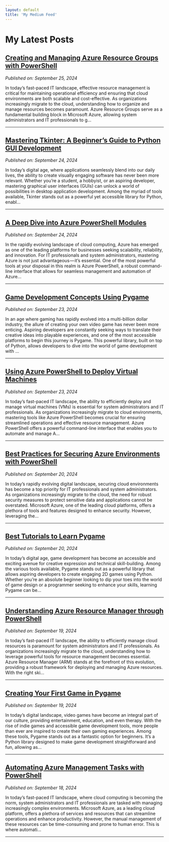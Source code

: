 ```yaml
---
layout: default
title: 'My Medium Feed'
---
```


# My Latest Posts

## [Creating and Managing Azure Resource Groups with PowerShell](https://medium.com/tomtalkspowershell/creating-and-managing-azure-resource-groups-with-powershell-b8116438e2c0?source=rss-cba96b45006f------2)
*Published on: September 25, 2024*

In today’s fast-paced IT landscape, effective resource management is critical for maintaining operational efficiency and ensuring that cloud environments are both scalable and cost-effective. As organizations increasingly migrate to the cloud, understanding how to organize and manage resources becomes paramount. Azure Resource Groups serve as a fundamental building block in Microsoft Azure, allowing system administrators and IT professionals to g...

---

## [Mastering Tkinter: A Beginner’s Guide to Python GUI Development](https://medium.com/tomtalkspython/mastering-tkinter-a-beginners-guide-to-python-gui-development-fd151a8b0903?source=rss-cba96b45006f------2)
*Published on: September 24, 2024*

In today’s digital age, where applications seamlessly blend into our daily lives, the ability to create visually engaging software has never been more relevant. Whether you’re a student, a hobbyist, or an aspiring developer, mastering graphical user interfaces (GUIs) can unlock a world of possibilities in desktop application development. Among the myriad of tools available, Tkinter stands out as a powerful yet accessible library for Python, enabl...

---

## [A Deep Dive into Azure PowerShell Modules](https://medium.com/tomtalkspowershell/a-deep-dive-into-azure-powershell-modules-b1baf77a3d3a?source=rss-cba96b45006f------2)
*Published on: September 24, 2024*

In the rapidly evolving landscape of cloud computing, Azure has emerged as one of the leading platforms for businesses seeking scalability, reliability, and innovation. For IT professionals and system administrators, mastering Azure is not just advantageous — it’s essential. One of the most powerful tools at your disposal in this realm is Azure PowerShell, a robust command-line interface that allows for seamless management and automation of Azure...

---

## [Game Development Concepts Using Pygame](https://medium.com/tomtalkspython/game-development-concepts-using-pygame-9143c28f59cc?source=rss-cba96b45006f------2)
*Published on: September 23, 2024*

In an age where gaming has rapidly evolved into a multi-billion dollar industry, the allure of creating your own video game has never been more enticing. Aspiring developers are constantly seeking ways to translate their creative ideas into playable experiences, and one of the most accessible platforms to begin this journey is Pygame. This powerful library, built on top of Python, allows developers to dive into the world of game development with ...

---

## [Using Azure PowerShell to Deploy Virtual Machines](https://medium.com/tomtalkspowershell/using-azure-powershell-to-deploy-virtual-machines-9280687f2ea6?source=rss-cba96b45006f------2)
*Published on: September 23, 2024*

In today’s fast-paced IT landscape, the ability to efficiently deploy and manage virtual machines (VMs) is essential for system administrators and IT professionals. As organizations increasingly migrate to cloud environments, mastering tools like Azure PowerShell becomes crucial for ensuring streamlined operations and effective resource management. Azure PowerShell offers a powerful command-line interface that enables you to automate and manage A...

---

## [Best Practices for Securing Azure Environments with PowerShell](https://medium.com/tomtalkspowershell/best-practices-for-securing-azure-environments-with-powershell-857e47a341ac?source=rss-cba96b45006f------2)
*Published on: September 20, 2024*

In today’s rapidly evolving digital landscape, securing cloud environments has become a top priority for IT professionals and system administrators. As organizations increasingly migrate to the cloud, the need for robust security measures to protect sensitive data and applications cannot be overstated. Microsoft Azure, one of the leading cloud platforms, offers a plethora of tools and features designed to enhance security. However, leveraging the...

---

## [Best Tutorials to Learn Pygame](https://medium.com/tomtalkspython/best-tutorials-to-learn-pygame-7140bab17762?source=rss-cba96b45006f------2)
*Published on: September 20, 2024*

In today’s digital age, game development has become an accessible and exciting avenue for creative expression and technical skill-building. Among the various tools available, Pygame stands out as a powerful library that allows aspiring developers to create engaging 2D games using Python. Whether you’re an absolute beginner looking to dip your toes into the world of game design or a programmer seeking to enhance your skills, learning Pygame can be...

---

## [Understanding Azure Resource Manager through PowerShell](https://medium.com/tomtalkspowershell/understanding-azure-resource-manager-through-powershell-57a4d22acac7?source=rss-cba96b45006f------2)
*Published on: September 19, 2024*

In today’s fast-paced IT landscape, the ability to efficiently manage cloud resources is paramount for system administrators and IT professionals. As organizations increasingly migrate to the cloud, understanding how to leverage powerful tools for resource management becomes essential. Azure Resource Manager (ARM) stands at the forefront of this evolution, providing a robust framework for deploying and managing Azure resources. With the right ski...

---

## [Creating Your First Game in Pygame](https://medium.com/tomtalkspython/creating-your-first-game-in-pygame-865325b59df7?source=rss-cba96b45006f------2)
*Published on: September 19, 2024*

In today’s digital landscape, video games have become an integral part of our culture, providing entertainment, education, and even therapy. With the rise of indie games and accessible game development tools, more people than ever are inspired to create their own gaming experiences. Among these tools, Pygame stands out as a fantastic option for beginners. It’s a Python library designed to make game development straightforward and fun, allowing as...

---

## [Automating Azure Management Tasks with PowerShell](https://medium.com/tomtalkspowershell/automating-azure-management-tasks-with-powershell-61f671ceb1a9?source=rss-cba96b45006f------2)
*Published on: September 18, 2024*

In today’s fast-paced IT landscape, where cloud computing is becoming the norm, system administrators and IT professionals are tasked with managing increasingly complex environments. Microsoft Azure, as a leading cloud platform, offers a plethora of services and resources that can streamline operations and enhance productivity. However, the manual management of these resources can be time-consuming and prone to human error. This is where automati...

---

